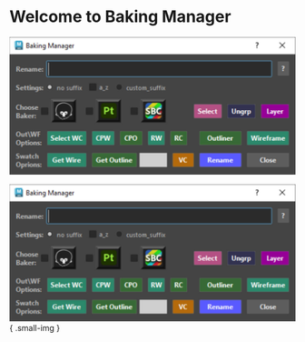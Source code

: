 # Welcome to Baking Manager
![Baking Manager Window](images/Baking_Manager_window.jpg)




![Baking Manager](images/Baking_Manager_window.jpg){ .small-img }